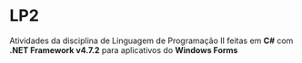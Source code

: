 # LP2

Atividades da disciplina de Linguagem de Programação II feitas em **C#** com **.NET Framework v4.7.2** para aplicativos do **Windows Forms**
